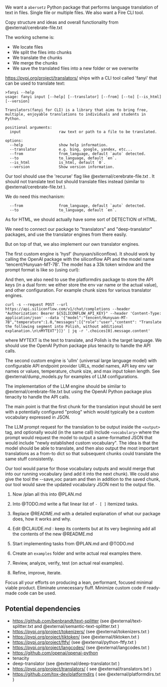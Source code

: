 
We want a `abersetz` Python package that performs language translation of text in files. Single file or multiple files. We also want a Fire CLI tool. 

Copy structure and ideas and overall functionality from @external/cerebrate-file.txt

The working scheme is: 

- We locate files
- We split the files into chunks
- We translate the chunks
- We merge the chunks 
- We save the translated files into a new folder or we overwrite

https://pypi.org/project/translators/ ships with a CLI tool called 'fanyi' that can be used to translate text: 

```
>fanyi --help                                                                                                                          usage: fanyi input [--help] [--translator] [--from] [--to] [--is_html] [--version]

Translators(fanyi for CLI) is a library that aims to bring free, multiple, enjoyable translations to individuals and students in Python.

positional arguments:
  input                 raw text or path to a file to be translated.

options:
  --help                show help information.
  --translator          e.g. bing, google, yandex, etc...
  --from                from_language, default `auto` detected.
  --to                  to_language, default `en`.
  --is_html             is_html, default `0`.
  --version             Show version information.
```

Our tool should use the 'recurse' flag like @external/cerebrate-file.txt . It should not translate text but should translate files instead (similar to @external/cerebrate-file.txt ).


We do need this mechanism: 

```
  --from                from_language, default `auto` detected.
  --to                  to_language, default `en`.
```

As for HTML, we should actually have some sort of DETECTION of HTML. 

We need to connect our package to "translators" and "deep-translator" packages, and use the translator engines from there easily. 

But on top of that, we also implement our own translator engines. 

The first custom engine is 'hysf' (hunyuan/siliconflow). It should work by calling the OpenAI package with the siliconflow API and the model name 'tencent/Hunyuan-MT-7B'. The model has a 33k token window and the prompt format is like so (using curl):

And then, we also need to use the platformdirs package to store the API keys (in a dual form: we either store the env var name or the actual value), and other configuration. For example chunk sizes for various translator engines. 



```
curl -s --request POST --url https://api.siliconflow.com/v1/chat/completions --header "Authorization: Bearer ${SILICONFLOW_API_KEY}" --header 'Content-Type: application/json' --data '{"model":"tencent/Hunyuan-MT-7B","temperature":1.0,"messages":[{"role":"user","content": "Translate the following segment into Polish, without additional explanation.\n\nMYTEXT"}]}' | jq -r '.choices[0].message.content'
```

where MYTEXT is the text to translate, and Polish is the target language. We should use the OpenAI Python package plus tenacity to handle the API calls.

The second custom engine is 'ullm' (universal large language model) with configurable API endpoint provider URLs, model names, API key env var names or values, temperature, chunk size, and max input token length. See @external/dump_models.py for examples of LLM configurations. 

The implementation of the LLM engine should be similar to @external/cerebrate-file.txt but using the OpenAI Python package plus tenacity to handle the API calls. 

The main point is that the first chunk for the translation input should be sent with a potentially configured "prolog" which would typically be a custom vocabulary expressed in JSON. 

The LLM prompt request for the translation to be output inside the `<output>` tag, and optionally would (in the same call) include `<vocabulary>` where the prompt would request the model to output a same-formatted JSON that would include "newly established custom vocabulary". The idea is that the model should be able to translate, and then also output the most important translations as a from-to dict so that subsequent chunks could translate the same stuff consistently. 

Our tool would parse for those vocabulary outputs and would merge that into our running vocabulary (and add it into the next chunk). We could also give the tool the --save_voc param and then in addition to the saved chunk, our tool would save the updated vocabulary JSON next to the output file. 

<TASK>

1. Now /plan all this into @PLAN.md 

2. Into @TODO.md write a flat linear list of `- [ ]` itemized tasks. 

3. Replace @README.md with a detailed explanation of what our package does, how it works and why. 

4. Edit @CLAUDE.md : keep its contents but at its very beginning add all the contents of the new @README.md 

5. Start implementing tasks from @PLAN.md and @TODO.md  

6. Create an `examples` folder and write actual real examples there. 

7. Review, analyze, verify, test (on actual real examples). 

8. Refine, improve, iterate. 

Focus all your efforts on producing a lean, performant, focused minimal viable product. Eliminate unnecessary fluff. Minimize custom code if ready-made code can be used. 
</TASK>

## Potential dependencies

- https://github.com/benbrandt/text-splitter (see @external/text-splitter.txt and @external/semantic-text-splitter.txt )
- https://pypi.org/project/tokenizers/ (see @external/tokenizers.txt ) 
- https://pypi.org/project/tiktoken/ (see @external/tiktoken.txt )
- https://pypi.org/project/ftfy/ (see @external/python-ftfy.txt )
- https://pypi.org/project/langcodes/ (see @external/langcodes.txt )
- https://github.com/openai/openai-python
- tenacity
- deep-translator (see @external/deep-translator.txt )
- https://pypi.org/project/translators/ ( see @external/translators.txt )
- https://github.com/tox-dev/platformdirs ( see @external/platformdirs.txt )